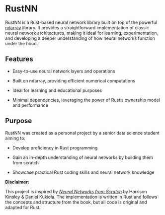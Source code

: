 # RustNN

RustNN is a Rust-based neural network library built on top of the powerful [ndarray](https://github.com/rust-ndarray/ndarray) library. It provides a straightforward implementation of classic neural network architectures, making it ideal for learning, experimentation, and developing a deeper understanding of how neural networks function under the hood.

## Features

- Easy-to-use neural network layers and operations

- Built on ndarray, providing efficient numerical computations

- Ideal for learning and educational purposes

- Minimal dependencies, leveraging the power of Rust’s ownership model and performance

## Purpose

RustNN was created as a personal project by a senior data science student aiming to:

- Develop proficiency in Rust programming

- Gain an in-depth understanding of neural networks by building them from scratch

- Showcase practical Rust coding skills and neural network knowledge

__Disclaimer:__

This project is inspired by [_Neural Networks from Scratch_](https://nnfs.io/) by Harrison Kinsley & Daniel Kukieła. The implementation is written in Rust and follows the concepts and structure from the book, but all code is original and adapted for Rust.